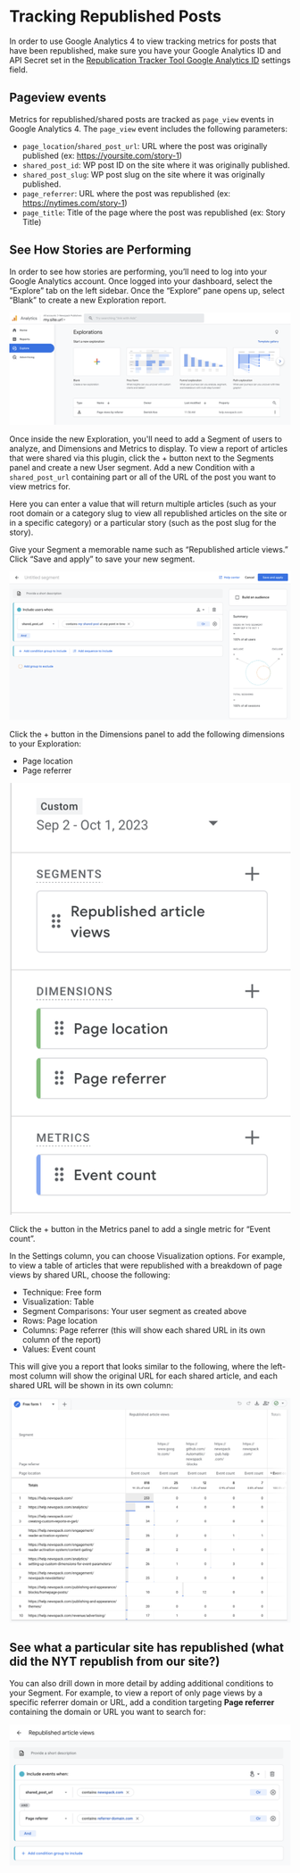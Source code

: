 # Tracking Republished Posts

In order to use Google Analytics 4 to view tracking metrics for posts that have been republished, make sure you have your Google Analytics ID and API Secret set in the [Republication Tracker Tool Google Analytics ID](configuring-plugin-settings.md) settings field.

## Pageview events

Metrics for republished/shared posts are tracked as `page_view` events in Google Analytics 4. The `page_view` event includes the following parameters:

- `page_location`/`shared_post_url`: URL where the post was originally published (ex: https://yoursite.com/story-1)
- `shared_post_id`: WP post ID on the site where it was originally published.
- `shared_post_slug`: WP post slug on the site where it was originally published.
- `page_referrer`: URL where the post was republished (ex: https://nytimes.com/story-1)
- `page_title`: Title of the page where the post was republished (ex: Story Title)

## See How Stories are Performing

In order to see how stories are performing, you’ll need to log into your Google Analytics account. Once logged into your dashboard, select the “Explore” tab on the left sidebar. Once the “Explore” pane opens up, select “Blank” to create a new Exploration report. 

![google analytics new exploration](img/google-analytics-new-exploration.png)

Once inside the new Exploration, you'll need to add a Segment of users to analyze, and Dimensions and Metrics to display. To view a report of articles that were shared via this plugin, click the + button next to the Segments panel and create a new User segment. Add a new Condition with a `shared_post_url` containing part or all of the URL of the post you want to view metrics for.

Here you can enter a value that will return multiple articles (such as your root domain or a category slug to view all republished articles on the site or in a specific category) or a particular story (such as the post slug for the story). 

Give your Segment a memorable name such as “Republished article views.” Click “Save and apply” to save your new segment.

![google analytics viewing individual pages](img/google-analytics-segment-settings.png)

Click the + button in the Dimensions panel to add the following dimensions to your Exploration:

- Page location
- Page referrer

![google analytics setting secondary dimension](img/google-analytics-setting-dimensions.png)

Click the + button in the Metrics panel to add a single metric for “Event count”.

In the Settings column, you can choose Visualization options. For example, to view a table of articles that were republished with a breakdown of page views by shared URL, choose the following:

- Technique: Free form
- Visualization: Table
- Segment Comparisons: Your user segment as created above
- Rows: Page location
- Columns: Page referrer (this will show each shared URL in its own column of the report)
- Values: Event count

This will give you a report that looks similar to the following, where the left-most column will show the original URL for each shared article, and each shared URL will be shown in its own column:

![google analytics page views by referrer report](img/google-analytics-page-views-by-referrer.png)

## See what a particular site has republished (what did the NYT republish from our site?)

You can also drill down in more detail by adding additional conditions to your Segment. For example, to view a report of only page views by a specific referrer domain or URL, add a condition targeting **Page referrer** containing the domain or URL you want to search for:

![google analytics page views by referrer conditions](img/google-analytics-segment-settings-with-referrer.png)
